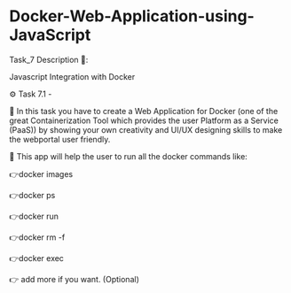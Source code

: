 # Docker-Web-Application-using-JavaScript
Task_7 Description 📄:

Javascript Integration with Docker

⚙️ Task 7.1 -

📌 In this task you have to create a Web Application for Docker (one of the great Containerization Tool which provides the user Platform as a Service (PaaS)) by showing your own creativity and UI/UX designing skills to make the webportal user friendly.

📌 This app will help the user to run all the docker commands like:

👉docker images

👉docker ps

👉docker run

👉docker rm -f

👉docker exec

👉 add more if you want. (Optional)
